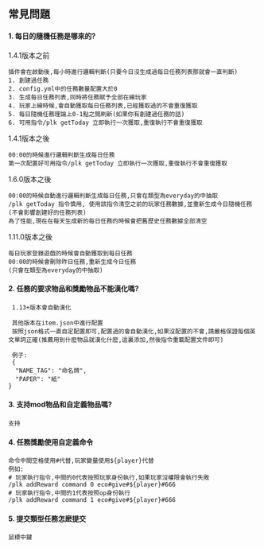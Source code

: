 ## 常見問題

#### 1. 每日的隨機任務是哪來的?

1.4.1版本之前
```
插件會在啟動後,每小時進行邏輯判斷(只要今日沒生成過每日任務列表那就會一直判斷)
1. 創建過任務
2. config.yml中的任務數量配置大於0
3. 生成每日任務列表,同時將任務賦予全部在線玩家
4. 玩家上線時候,會自動獲取每日任務列表,已經獲取過的不會重復獲取
5. 每日隨機任務理論上0-1點之間刷新(如果你有創建過任務的話)
6. 可用指令/plk getToday 立即執行一次獲取,重復執行不會重復獲取
```
1.4.1版本之後
```
00:00的時候進行邏輯判斷生成每日任務
第一次配置好可用指令/plk getToday 立即執行一次獲取,重復執行不會重復獲取
```
1.6.0版本之後
```
00:00的時候自動進行邏輯判斷生成每日任務,只會在類型為everyday的中抽取
/plk getToday 指令慎用, 使用該指令清空之前的玩家任務數據,並重新生成今日隨機任務(不會影響創建好的任務列表)
為了性能,現在在每天生成新的每日任務的時候會把舊歷史任務數據全部清空
```
1.11.0版本之後
```
每日玩家登錄遊戲的時候會自動獲取到每日任務   
00:00的時候會刪除昨日任務,重新生成今日任務  
(只會在類型為everyday的中抽取)  
```

#### 2. 任務的要求物品和獎勵物品不能漢化嗎?
```
 1.13+版本會自動漢化
 
 其他版本在item.json中進行配置
 按照json格式一直自定配置即可,配置過的會自動漢化,如果沒配置的不會,請嚴格保證每個英文單詞正確(推薦用到什麽物品就漢化什麽,這裏添加,然後指令重載配置文件即可)
 
 例子:
 {
  "NAME_TAG": "命名牌",
  "PAPER": "紙"
}
```

#### 3. 支持mod物品和自定義物品嗎?

```
支持
```

#### 4. 任務獎勵使用自定義命令
```
命令中間空格使用#代替,玩家變量使用${player}代替
例如:
# 玩家執行指令,中間的0代表按照玩家身份執行,如果玩家沒權限會執行失敗
/plk addReward command 0 eco#give#${player}#666
# 玩家執行指令,中間的1代表按照op身份執行
/plk addReward command 1 eco#give#${player}#666
```

#### 5. 提交類型任務怎麽提交
```
鼠標中鍵
```